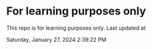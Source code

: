 # For learning purposes only
This repo is for learning purposes only.
Last updated at

Saturday, January 27, 2024 2:39:22 PM

